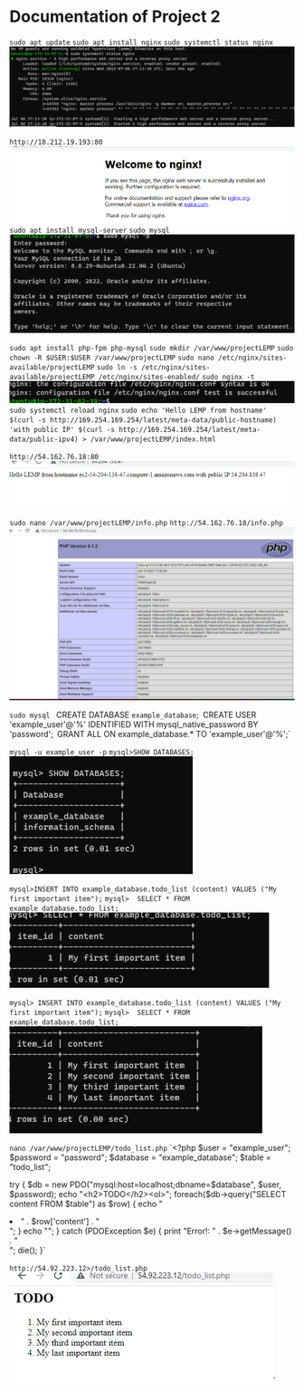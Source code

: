 # Documentation of Project 2 

`sudo apt update`
`sudo apt install nginx`
`sudo systemctl status nginx`
![nginx status](./images/Nginx_status.png)

`http://18.212.19.193:80`
![nginx default page](./images/Nginx_Installed.png)
`sudo apt install mysql-server`
`sudo mysql`
![mysql](./images/mysql_installed.png)

`sudo apt install php-fpm php-mysql`
`sudo mkdir /var/www/projectLEMP`
`sudo chown -R $USER:$USER /var/www/projectLEMP`
`sudo nano /etc/nginx/sites-available/projectLEMP`
`sudo ln -s /etc/nginx/sites-available/projectLEMP /etc/nginx/sites-enabled/`
`sudo nginx -t`
![nginx](./images/Nginx.png)
`sudo systemctl reload nginx`
`sudo echo 'Hello LEMP from hostname' $(curl -s http://169.254.169.254/latest/meta-data/public-hostname) 'with public IP' $(curl -s http://169.254.169.254/latest/meta-data/public-ipv4) > /var/www/projectLEMP/index.html`

`http://54.162.76.18:80`
![Nginx-working](./images/Nginx-working.png)

`sudo nano /var/www/projectLEMP/info.php`
`http://54.162.76.18/info.php`
![php-info](./images/php-info.png)

`sudo mysql
` CREATE DATABASE `example_database`;`
`CREATE USER 'example_user'@'%' IDENTIFIED WITH mysql_native_password BY 'password';`
`GRANT ALL ON example_database.* TO 'example_user'@'%';`

`mysql -u example_user -p`
`mysql>SHOW DATABASES;`
![showDB](./images/showDB.png)

`mysql>INSERT INTO example_database.todo_list (content) VALUES ("My first important item");`
`mysql>  SELECT * FROM example_database.todo_list;`
![mysql_content](./images/mysql_content.png)

`mysql> INSERT INTO example_database.todo_list (content) VALUES ("My first important item");`
`mysql>  SELECT * FROM example_database.todo_list;`
![todo_list](./images/todo_list.png)

`nano /var/www/projectLEMP/todo_list.php`
`<?php
$user = "example_user";
$password = "password";
$database = "example_database";
$table = "todo_list";

try {
  $db = new PDO("mysql:host=localhost;dbname=$database", $user, $password);
  echo "<h2>TODO</h2><ol>";
  foreach($db->query("SELECT content FROM $table") as $row) {
    echo "<li>" . $row['content'] . "</li>";
  }
  echo "</ol>";
} catch (PDOException $e) {
    print "Error!: " . $e->getMessage() . "<br/>";
    die();
}`

`http://54.92.223.12>/todo_list.php`
![todo_list.php](./images/todo_list.php.png)`

